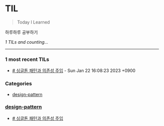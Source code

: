 # TIL
> Today I Learned

하루하루 공부하기


_1 TILs and counting..._

---

### 1 most recent TILs

- [# 싱글톤 패턴과 의존성 주입](design-pattern/singleton-dependency-injection.md) - Sun Jan 22 16:08:23 2023 +0900

### Categories

- [design-pattern](#design-pattern)

### [design-pattern](#design-pattern)
- [# 싱글톤 패턴과 의존성 주입](design-pattern/singleton-dependency-injection.md)

[1]: https://simonwillison.net/2020/Apr/20/self-rewriting-readme/
[2]: https://github.com/jbranchaud/til

